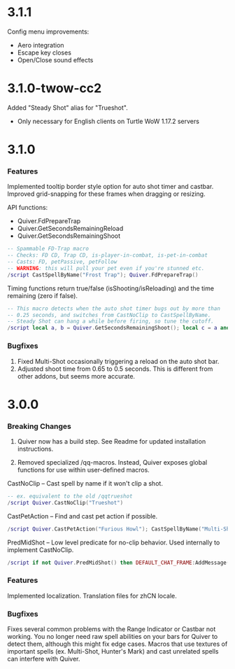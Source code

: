 # 3.1.1
Config menu improvements:
- Aero integration
- Escape key closes
- Open/Close sound effects

# 3.1.0-twow-cc2
Added "Steady Shot" alias for "Trueshot".
- Only necessary for English clients on Turtle WoW 1.17.2 servers

# 3.1.0
### Features
Implemented tooltip border style option for auto shot timer and castbar. Improved grid-snapping for these frames when dragging or resizing.

API functions:
- Quiver.FdPrepareTrap
- Quiver.GetSecondsRemainingReload
- Quiver.GetSecondsRemainingShoot
```lua
-- Spammable FD-Trap macro
-- Checks: FD CD, Trap CD, is-player-in-combat, is-pet-in-combat
-- Casts: FD, petPassive, petFollow
-- WARNING: this will pull your pet even if you're stunned etc.
/script CastSpellByName("Frost Trap"); Quiver.FdPrepareTrap()
```

Timing functions return true/false (isShooting/isReloading) and the time remaining (zero if false).
```lua
-- This macro detects when the auto shot timer bugs out by more than
-- 0.25 seconds, and switches from CastNoClip to CastSpellByName.
-- Steady Shot can hang a while before firing, so tune the cutoff.
/script local a, b = Quiver.GetSecondsRemainingShoot(); local c = a and b < -0.25; local f = c and CastSpellByName or Quiver.CastNoClip; f("Steady Shot")
```

### Bugfixes
1. Fixed Multi-Shot occasionally triggering a reload on the auto shot bar.
2. Adjusted shoot time from 0.65 to 0.5 seconds. This is different from other addons, but seems more accurate.

# 3.0.0
### Breaking Changes
1. Quiver now has a build step. See Readme for updated installation instructions.

2. Removed specialized /qq-macros. Instead, Quiver exposes global functions for use within user-defined macros.

CastNoClip – Cast spell by name if it won't clip a shot.
```lua
-- ex. equivalent to the old /qqtrueshot
/script Quiver.CastNoClip("Trueshot")
```

CastPetAction – Find and cast pet action if possible.
```lua
/script Quiver.CastPetAction("Furious Howl"); CastSpellByName("Multi-Shot")
```

PredMidShot – Low level predicate for no-clip behavior. Used internally to implement CastNoClip.
```lua
/script if not Quiver.PredMidShot() then DEFAULT_CHAT_FRAME:AddMessage("Reloading") end
```

### Features
Implemented localization. Translation files for zhCN locale.

### Bugfixes
Fixes several common problems with the Range Indicator or Castbar not working. You no longer need raw spell abilities on your bars for Quiver to detect them, although this might fix edge cases. Macros that use textures of important spells (ex. Multi-Shot, Hunter's Mark) and cast unrelated spells can interfere with Quiver.
